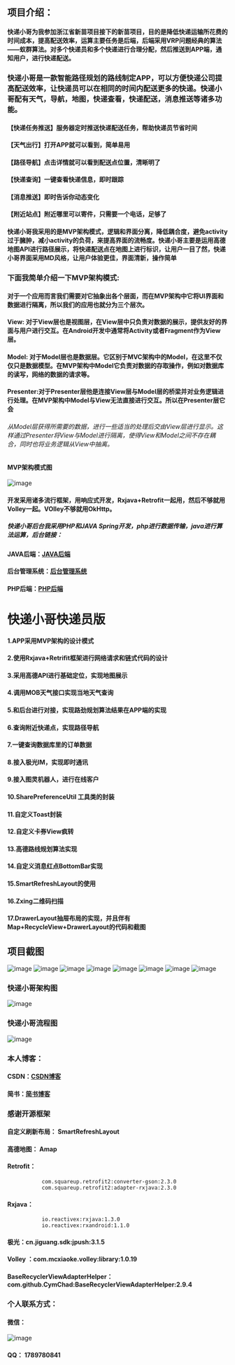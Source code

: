 ## 项目介绍：

####    快递小哥为我参加浙江省新苗项目接下的新苗项目，目的是降低快递运输所花费的时间成本，提高配送效率，运算主要任务是后端，后端采用VRP问题经典的算法——蚁群算法。对多个快递员和多个快递进行合理分配，然后推送到APP端，通知用户，进行快递配送。

### 快递小哥是一款智能路径规划的路线制定APP，可以方便快递公司提高配送效率，让快递员可以在相同的时间内配送更多的快递。快递小哥配有天气，导航，地图，快递查看，快递配送，消息推送等诸多功能。
#### 【快递任务推送】服务器定时推送快递配送任务，帮助快递员节省时间
#### 【天气出行】打开APP就可以看到，简单易用
#### 【路径导航】点击详情就可以看到配送点位置，清晰明了
#### 【快递查询】一键查看快递信息，即时跟踪
#### 【消息推送】即时告诉你动态变化
#### 【附近站点】附近哪里可以寄件，只需要一个电话，足够了

####    快递小哥我采用的是MVP架构模式，逻辑和界面分离，降低耦合度，避免activity过于臃肿，减小activity的负荷，来提高界面的流畅度。快递小哥主要是运用高德地图API进行路径展示，将快递配送点在地图上进行标识，让用户一目了然，快递小哥界面采用MD风格，让用户体验更佳，界面清新，操作简单
  
  
###  下面我简单介绍一下MVP架构模式:

#### 对于一个应用而言我们需要对它抽象出各个层面，而在MVP架构中它将UI界面和数据进行隔离，所以我们的应用也就分为三个层次。

####  View: 对于View层也是视图层，在View层中只负责对数据的展示，提供友好的界面与用户进行交互。在Android开发中通常将Activity或者Fragment作为View层。
#### Model: 对于Model层也是数据层。它区别于MVC架构中的Model，在这里不仅仅只是数据模型。在MVP架构中Model它负责对数据的存取操作，例如对数据库的读写，网络的数据的请求等。
#### Presenter:对于Presenter层他是连接View层与Model层的桥梁并对业务逻辑进行处理。在MVP架构中Model与View无法直接进行交互。所以在Presenter层它会


###### 从Model层获得所需要的数据，进行一些适当的处理后交由View层进行显示。这样通过Presenter将View与Model进行隔离，使得View和Model之间不存在耦合，同时也将业务逻辑从View中抽离。

#### MVP架构模式图

![image](http://bmob-cdn-20920.b0.upaiyun.com/2018/09/30/b00eb1e5408a5e6880361b4b977727d4.png)

  
####    开发采用诸多流行框架，用响应式开发，Rxjava+Retrofit一起用，然后不够就用Volley一起。VOlley不够就用OkHttp。

##### 快递小哥后台我采用PHP和JAVA Spring开发，php进行数据传输，java进行算法运算，后台链接：


#### JAVA后端：[JAVA后端](https://github.com/xyj155/Currierbrother "悬停显示")  

#### 后台管理系统：[后台管理系统](https://github.com/xyj155/Administrator "悬停显示")  

#### PHP后端：[PHP后端](https://github.com/xyj155/CurrierBrotherPHP "悬停显示")  

# 快递小哥快递员版

#### 1.APP采用MVP架构的设计模式

#### 2.使用Rxjava+Retrifit框架进行网络请求和链式代码的设计

#### 3.采用高德API进行基础定位，实现地图展示

#### 4.调用MOB天气接口实现当地天气查询

#### 5.和后台进行对接，实现路劲规划算法结果在APP端的实现

#### 6.查询附近快递点，实现路径导航

#### 7.一键查询数据库里的订单数据

#### 8.接入极光IM，实现即时通讯

#### 9.接入图灵机器人，进行在线客户

#### 10.SharePreferenceUtil 工具类的封装

#### 11.自定义Toast封装

#### 12.自定义卡券View疯转

#### 13.高德路线规划算法实现

#### 14.自定义消息红点BottomBar实现

#### 15.SmartRefreshLayout的使用

#### 16.Zxing二维码扫描

#### 17.DrawerLayout抽屉布局的实现，并且伴有Map+RecycleView+DrawerLayout的代码和截图


## 项目截图
![image](http://bmob-cdn-20920.b0.upaiyun.com/2018/08/06/5c033a2f404c1e568056767f38018320.png)
![image](http://bmob-cdn-20920.b0.upaiyun.com/2018/08/06/84ab34cc40e43f5a803849f614aa0e11.png)
![image](http://bmob-cdn-20920.b0.upaiyun.com/2018/08/06/0724654f40c1f8dd8094cb828d548ebf.png)
![image](http://bmob-cdn-20920.b0.upaiyun.com/2018/08/06/b40c08804068e7b68051aa8f61761e09.png)
![image](http://bmob-cdn-20920.b0.upaiyun.com/2018/08/06/48b3ed36400a1660803eea75abe0fba2.png)
![image](http://bmob-cdn-20920.b0.upaiyun.com/2018/08/06/75314f5d403ef1b480d5babe758526c6.png)
![image](http://bmob-cdn-20920.b0.upaiyun.com/2018/08/06/139aa80e407b91b180b5b1b9517c0b8a.png)
![image](http://bmob-cdn-20920.b0.upaiyun.com/2018/08/06/f2c8109140524f8380cf44f58bff3c8c.png)


### 快递小哥架构图

![image](http://bmob-cdn-20920.b0.upaiyun.com/2018/09/30/6f586dac40a74f1080a85e0eb83af56f.png)

### 快递小哥流程图
![image](http://bmob-cdn-20920.b0.upaiyun.com/2018/09/30/89a1dd62407e7db180f1b89ae1f8d53d.png)


### 本人博客：
#### CSDN：[CSDN博客](https://blog.csdn.net/qq_33163983 "悬停显示")  
#### 简书：[简书博客](https://www.jianshu.com/u/a09ef2f2fe67 "悬停显示")  


### 感谢开源框架
#### 自定义刷新布局： SmartRefreshLayout
#### 高德地图： Amap
#### Retrofit： 
               com.squareup.retrofit2:converter-gson:2.3.0
               com.squareup.retrofit2:adapter-rxjava:2.3.0
#### Rxjava：
               io.reactivex:rxjava:1.3.0
               io.reactivex:rxandroid:1.1.0
#### 极光：cn.jiguang.sdk:jpush:3.1.5
#### Volley ：com.mcxiaoke.volley:library:1.0.19
#### BaseRecyclerViewAdapterHelper：com.github.CymChad:BaseRecyclerViewAdapterHelper:2.9.4


### 个人联系方式：

#### 微信：
![image](http://bmob-cdn-20920.b0.upaiyun.com/2018/08/06/3248a1cc4075a1d7807afabf9210dca7.png)

#### QQ： 1789780841




